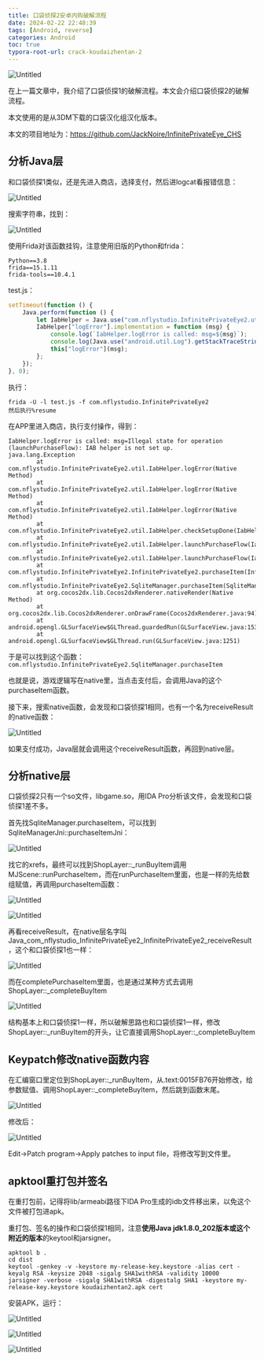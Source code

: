 ```yaml
---
title: 口袋侦探2安卓内购破解流程
date: 2024-02-22 22:48:39
tags: [Android, reverse]
categories: Android
toc: true
typora-root-url: crack-koudaizhentan-2
---
```


![Untitled](/Untitled.png)

在上一篇文章中，我介绍了口袋侦探1的破解流程。本文会介绍口袋侦探2的破解流程。

本文使用的是从3DM下载的口袋汉化组汉化版本。

本文的项目地址为：https://github.com/JackNoire/InfinitePrivateEye_CHS

<!--more-->

## 分析Java层

和口袋侦探1类似，还是先进入商店，选择支付，然后进logcat看报错信息：

![Untitled](/Untitled-1.png)

搜索字符串，找到：

![Untitled](/Untitled-2.png)

使用Frida对该函数挂钩，注意使用旧版的Python和frida：

```
Python==3.8
frida==15.1.11
frida-tools==10.4.1
```

test.js：

```jsx
setTimeout(function () {
    Java.perform(function () {
        let IabHelper = Java.use("com.nflystudio.InfinitePrivateEye2.util.IabHelper");
        IabHelper["logError"].implementation = function (msg) {
            console.log(`IabHelper.logError is called: msg=${msg}`);
            console.log(Java.use("android.util.Log").getStackTraceString(Java.use("java.lang.Exception").$new()));
            this["logError"](msg);
        };
    });
}, 0);
```

执行：

```
frida -U -l test.js -f com.nflystudio.InfinitePrivateEye2
然后执行%resume
```

在APP里进入商店，执行支付操作，得到：

```
IabHelper.logError is called: msg=Illegal state for operation (launchPurchaseFlow): IAB helper is not set up.
java.lang.Exception
        at com.nflystudio.InfinitePrivateEye2.util.IabHelper.logError(Native Method)
        at com.nflystudio.InfinitePrivateEye2.util.IabHelper.logError(Native Method)
        at com.nflystudio.InfinitePrivateEye2.util.IabHelper.logError(Native Method)
        at com.nflystudio.InfinitePrivateEye2.util.IabHelper.checkSetupDone(IabHelper.java:755)    
        at com.nflystudio.InfinitePrivateEye2.util.IabHelper.launchPurchaseFlow(IabHelper.java:357)
        at com.nflystudio.InfinitePrivateEye2.util.IabHelper.launchPurchaseFlow(IabHelper.java:324)
        at com.nflystudio.InfinitePrivateEye2.InfinitePrivateEye2.purchaseItem(InfinitePrivateEye2.java:182)
        at com.nflystudio.InfinitePrivateEye2.SqliteManager.purchaseItem(SqliteManager.java:254)
        at org.cocos2dx.lib.Cocos2dxRenderer.nativeRender(Native Method)
        at org.cocos2dx.lib.Cocos2dxRenderer.onDrawFrame(Cocos2dxRenderer.java:94)
        at android.opengl.GLSurfaceView$GLThread.guardedRun(GLSurfaceView.java:1534)
        at android.opengl.GLSurfaceView$GLThread.run(GLSurfaceView.java:1251)
```

于是可以找到这个函数：`com.nflystudio.InfinitePrivateEye2.SqliteManager.purchaseItem`

也就是说，游戏逻辑写在native里，当点击支付后，会调用Java的这个purchaseItem函数。

接下来，搜索native函数，会发现和口袋侦探1相同，也有一个名为receiveResult的native函数：

![Untitled](/Untitled-3.png)

如果支付成功，Java层就会调用这个receiveResult函数，再回到native层。

## 分析native层

口袋侦探2只有一个so文件，libgame.so，用IDA Pro分析该文件，会发现和口袋侦探1差不多。

首先找SqliteManager.purchaseItem，可以找到SqliteManagerJni::purchaseItemJni：

![Untitled](/Untitled-4.png)

找它的xrefs，最终可以找到ShopLayer::_runBuyItem调用MJScene::runPurchaseItem，而在runPurchaseItem里面，也是一样的先给数组赋值，再调用purchaseItem函数：

![Untitled](/Untitled-5.png)

![Untitled](/Untitled-6.png)

再看receiveResult，在native层名字叫Java_com_nflystudio_InfinitePrivateEye2_InfinitePrivateEye2_receiveResult，这个和口袋侦探1也一样：

![Untitled](/Untitled-7.png)

而在completePurchaseItem里面，也是通过某种方式去调用ShopLayer::_completeBuyItem

![Untitled](/Untitled-8.png)

结构基本上和口袋侦探1一样，所以破解思路也和口袋侦探1一样，修改ShopLayer::_runBuyItem的开头，让它直接调用ShopLayer::_completeBuyItem

## Keypatch修改native函数内容

在汇编窗口里定位到ShopLayer::_runBuyItem，从.text:0015FB76开始修改，给参数赋值、调用ShopLayer::_completeBuyItem，然后跳到函数末尾。

![Untitled](/Untitled-9.png)

修改后：

![Untitled](/Untitled-10.png)

Edit→Patch program→Apply patches to input file，将修改写到文件里。

## apktool重打包并签名

在重打包前，记得将lib/armeabi路径下IDA Pro生成的idb文件移出来，以免这个文件被打包进apk。

重打包、签名的操作和口袋侦探1相同，注意**使用Java jdk1.8.0_202版本或这个附近的版本**的keytool和jarsigner。

```
apktool b .
cd dist
keytool -genkey -v -keystore my-release-key.keystore -alias cert -keyalg RSA -keysize 2048 -sigalg SHA1withRSA -validity 10000
jarsigner -verbose -sigalg SHA1withRSA -digestalg SHA1 -keystore my-release-key.keystore koudaizhentan2.apk cert
```

安装APK，运行：

![Untitled](/Untitled-11.png)

![Untitled](/Untitled-12.png)

![Untitled](/Untitled-13.png)